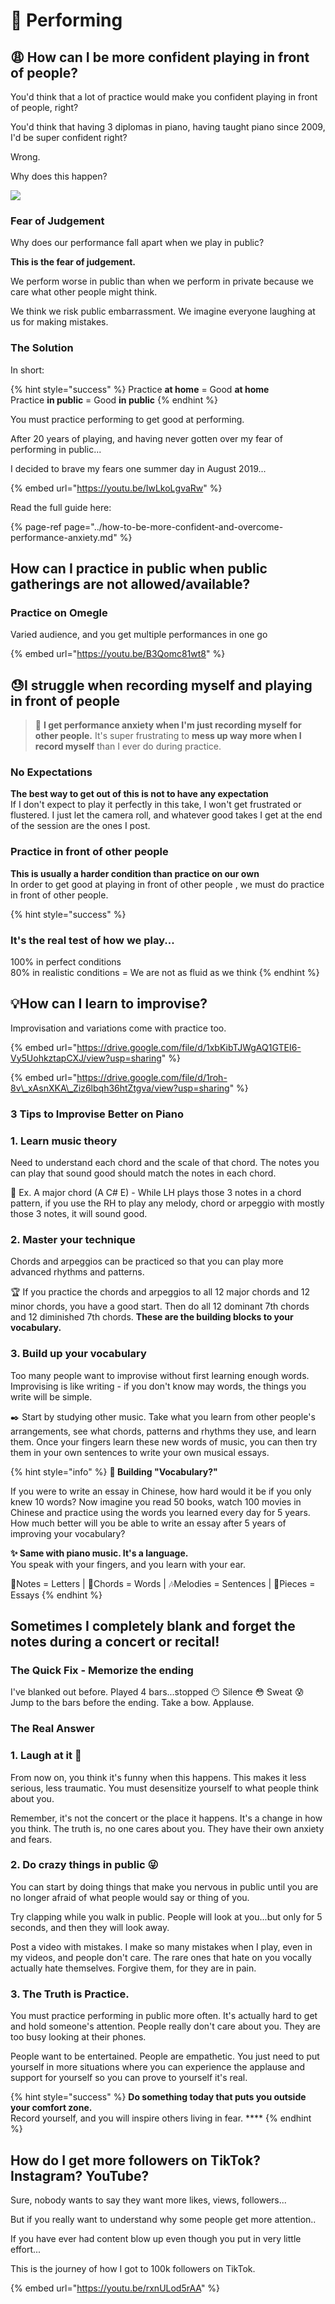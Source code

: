 # 🎩 Performing

## 😩 How can I be more confident playing in front of people?

You'd think that a lot of practice would make you confident playing in front of people, right?

You'd think that having 3 diplomas in piano, having taught piano since 2009, I'd be super confident right?

Wrong. 

Why does this happen?

![](../.gitbook/assets/image%20%285%29.png)

### Fear of Judgement

Why does our performance fall apart when we play in public? 

**This is the fear of judgement.** 

We perform worse in public than when we perform in private because we care what other people might think. 

We think we risk public embarrassment. We imagine everyone laughing at us for making mistakes.

### The Solution

In short:

{% hint style="success" %}
Practice **at home** = Good **at home**  
Practice **in public** = Good **in public**
{% endhint %}

You must practice performing to get good at performing.

After 20 years of playing, and having never gotten over my fear of performing in public...

I decided to brave my fears one summer day in August 2019...

{% embed url="https://youtu.be/IwLkoLgvaRw" %}

Read the full guide here:

{% page-ref page="../how-to-be-more-confident-and-overcome-performance-anxiety.md" %}

## How can I practice in public when public gatherings are not allowed/available?

### Practice on Omegle

Varied audience, and you get multiple performances in one go

{% embed url="https://youtu.be/B3Qomc81wt8" %}

## 😓I struggle when recording myself and playing in front of people

> 🥴 **I get performance anxiety when I'm just recording myself for other people.** It's super frustrating to **mess up way more when I record myself** than I ever do during practice.

### No Expectations

**The best way to get out of this is not to have any expectation**   
If I don't expect to play it perfectly in this take, I won't get frustrated or flustered. I just let the camera roll, and whatever good takes I get at the end of the session are the ones I post. 

### **Practice in front of other people** 

**This is usually a harder condition than practice on our own**   
In order to get good at playing in front of other people , we must do practice in front of other people.

{% hint style="success" %}
### **It's the real test of how we play...**

100% in perfect conditions  
80% in realistic conditions = We are not as fluid as we think
{% endhint %}

##  💡How can I learn to improvise?

Improvisation and variations come with practice too. 

{% embed url="https://drive.google.com/file/d/1xbKibTJWgAQ1GTEI6-Vy5UohkztapCXJ/view?usp=sharing" %}

{% embed url="https://drive.google.com/file/d/1roh-8v\_xAsnXKA\_Ziz6lbqh36htZtgva/view?usp=sharing" %}

### 3 Tips to Improvise Better on Piano

### **1. Learn music theory** 

Need to understand each chord and the scale of that chord. The notes you can play that sound good should match the notes in each chord. 

🧩 Ex. A major chord \(A C\# E\) - While LH plays those 3 notes in a chord pattern, if you use the RH to play any melody, chord or arpeggio with mostly those 3 notes, it will sound good.

### **2. Master your technique** 

Chords and arpeggios can be practiced so that you can play more advanced rhythms and patterns.

🏆 If you practice the chords and arpeggios to all 12 major chords and 12 minor chords, you have a good start. Then do all 12 dominant 7th chords and 12 diminished 7th chords. **These are the building blocks to your vocabulary.**

### **3. Build up your vocabulary** 

Too many people want to improvise without first learning enough words. Improvising is like writing - if you don't know may words, the things you write will be simple. 

✒️ Start by studying other music. Take what you learn from other people's arrangements, see what chords, patterns and rhythms they use, and learn them. Once your fingers learn these new words of music, you can then try them in your own sentences to write your own musical essays. 

{% hint style="info" %}
**📇 Building "Vocabulary?"**

If you were to write an essay in Chinese, how hard would it be if you only knew 10 words? Now imagine you read 50 books, watch 100 movies in Chinese and practice using the words you learned every day for 5 years. How much better will you be able to write an essay after 5 years of improving your vocabulary?

**✨ Same with piano music. It's a language.**   
You speak with your fingers, and you learn with your ear.  

🎵Notes = Letters \| 🎹Chords = Words \| 🎶Melodies = Sentences \| 🎼Pieces = Essays
{% endhint %}

## Sometimes I completely **blank and** forget the notes during a concert or recital!

### The Quick Fix - **Memorize the ending**

I've blanked out before. Played 4 bars...stopped 😶 Silence 😳 Sweat 😰  
Jump to the bars before the ending. Take a bow. Applause.

### The Real Answer 

### **1. Laugh at it** 🤣 

From now on, you think it's funny when this happens. This makes it less serious, less traumatic. You must desensitize yourself to what people think about you. 

Remember, it's not the concert or the place it happens. It's a change in how you think. The truth is, no one cares about you. They have their own anxiety and fears.

### **2. Do crazy things in public** 😜 

You can start by doing things that make you nervous in public until you are no longer afraid of what people would say or thing of you. 

Try clapping while you walk in public. People will look at you...but only for 5 seconds, and then they will look away. 

Post a video with mistakes. I make so many mistakes when I play, even in my videos, and people don't care. The rare ones that hate on you vocally actually hate themselves. Forgive them, for they are in pain. 

### **3. The Truth is Practice.** 

You must practice performing in public more often. It's actually hard to get and hold someone's attention. People really don't care about you. They are too busy looking at their phones.

People want to be entertained. People are empathetic. You just need to put yourself in more situations where you can experience the applause and support for yourself so you can prove to yourself it's real.  

{% hint style="success" %}
**Do something today that puts you outside your comfort zone.**  
Record yourself, and you will inspire others living in fear. ****
{% endhint %}

## How do I get more followers on TikTok? Instagram? YouTube?

Sure, nobody wants to say they want more likes, views, followers...

But if you really want to understand why some people get more attention..

If you have ever had content blow up even though you put in very little effort...

This is the journey of how I got to 100k followers on TikTok.

{% embed url="https://youtu.be/rxnULod5rAA" %}





